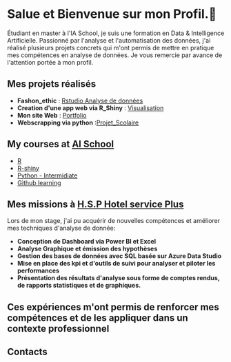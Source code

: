 # Salue et Bienvenue sur mon Profil.👋


Étudiant en master à l'IA School, je suis une formation en Data & Intelligence Artificielle. Passionné par l'analyse et l'automatisation des données, j'ai réalisé plusieurs projets concrets qui m'ont permis de mettre en pratique mes compétences en analyse de données. Je vous remercie par avance de l'attention portée à mon profil.

## Mes projets réalisés
- **Fashon_ethic** : [Rstudio Analyse de données](https://github.com/yoskoi/fashion_ethic.github.io)
- **Creation d'une app web via R_Shiny** : [Visualisation](https://moctar.shinyapps.io/moctarhamidy/)
- **Mon site Web** : [Portfolio](https://hamidy.000webhostapp.com/)
- **Webscrapping via python** :[Projet_Scolaire](https://github.com/yoskoi/Web_Scraping)
  
## My courses at [AI School](https://www.intelligence-artificielle-school.com/?gad_source=1&gclid=CjwKCAiAzc2tBhA6EiwArv-i6XwkpvU_si8Yn0hhWdH2kiAUW3x4Ne77_lVRISqh2ZKlv5cyZFadgRoCPjoQAvD_BwE)
- [R](https://app.datacamp.com/learn/courses/intermediate-r)
- [R-shiny](https://github.com/universdesdonnees/R-Shiny)
- [Python - Intermidiate](https://app.datacamp.com/learn/courses/intermediate-python)
- [Github learning ](https://github.com/universdesdonnees/Git-Introduction)

## Mes missions à [H.S.P Hotel service Plus](https://hsp-idf.com/)
Lors de mon stage, j'ai pu acquérir de nouvelles compétences et améliorer mes techniques d'analyse de donnée:
- **Conception de Dashboard via Power BI et Excel**
- **Analyse Graphique et émission des hypothèses**
- **Gestion des bases de données avec SQL basée sur Azure Data Studio**
- **Mise en place des kpi et d'outils de suivi pour analyser et piloter les performances**
- **Présentation des résultats d'analyse sous forme de comptes rendus, de rapports statistiques et de graphiques.**

## Ces expériences m'ont permis de renforcer mes compétences et de les appliquer dans un contexte professionnel



## Contacts
 






